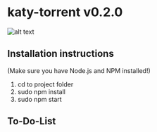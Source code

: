# katy-torrent v0.2.0
![alt text](https://www.kittyseedbox.tk/img/screenshot-kopykate-2.png)
## Installation instructions
(Make sure you have Node.js and NPM installed!)
1. cd to project folder
2. sudo npm install
3. sudo npm start
## To-Do-List
